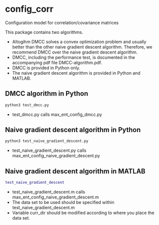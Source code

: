 # config_corr
Configuration model for correlation/covariance matrices

This package contains two algorithms.
* Altogihm DMCC solves a convex optimization problem and usually better than the other naive gradient descent algorithm. Therefore, we recommend DMCC over the naive gradient descent algorithm.
* DMCC, including the performance test, is documented in the accompanying pdf file DMCC-algorithm.pdf.
* DMCC is provided in Python only.
* The naive gradient descent algorithm is provided in Python and MATLAB.

## DMCC algorithm in Python

```python
python3 test_dmcc.py
```

* test_dmcc.py calls max_ent_config_dmcc.py

## Naive gradient descent algorithm in Python

```python
python3 test_naive_gradient_descent.py
```

* test_naive_gradient_descent.py calls max_ent_config_naive_gradient_descent.py


## Naive gradient descent algorithm in MATLAB

```MATLAB
test_naive_gradient_descent
```

* test_naive_gradient_descent.m calls max_ent_config_naive_gradient_descent.m
* The data set to be used should be specified within test_naive_gradient_descent.m
* Variable curr_dir should be modified according to where you place the data set.
